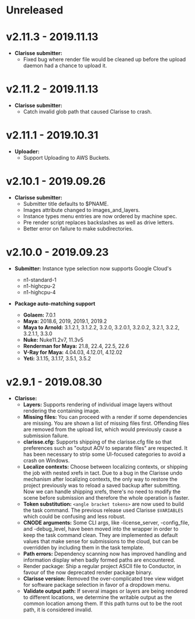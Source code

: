 # Unreleased

# v2.11.3  -  2019.11.13

* **Clarisse submitter:**
  * Fixed bug where render file would be cleaned up before the upload daemon had a chance to upload it.

# v2.11.2  -  2019.11.13

* **Clarisse submitter:**
  * Catch invalid glob path that caused Clarisse to crash.

# v2.11.1  -  2019.10.31

* **Uploader:**
    * Support Uploading to AWS Buckets.

# v2.10.1  -  2019.09.26

* **Clarisse submitter:** 
    * Submitter title defaults to $PNAME.
    * Images attribute changed to images_and_layers.
    * Instance types menu entries are now ordered by machine spec.
    * Pre render script replaces backslashes as well as drive letters.
    * Better error on failure to make subdirectories.

# v2.10.0  -  2019.09.23

* **Submitter:** Instance type selection now supports Google Cloud's 
    * n1-standard-1
    * n1-highcpu-2 
    * n1-highcpu-4


* **Package auto-matching support** 
    * **Golaem:** 7.0.1 
    * **Maya:** 2018.6, 2019, 2019.1, 2019.2 
    * **Maya to Arnold:** 3.1.2.1, 3.1.2.2, 3.2.0, 3.2.0.1, 3.2.0.2, 3.2.1, 3.2.2, 3.2.1.1, 3.3.0
    * **Nuke:** Nuke11.2v7, 11.3v5 
    * **Renderman for Maya:** 21.8, 22.4, 22.5, 22.6
    * **V-Ray for Maya:** 4.04.03, 4.12.01, 4.12.02
    * **Yeti:** 3.1.15, 3.1.17, 3.5.1, 3.5.2
    
# v2.9.1  -  2019.08.30

* **Clarisse:** 
    * **Layers:** Supports rendering of individual image layers without rendering the containing image.
    * **Missing files:** You can proceed with a render if some dependencies are missing. You are shown a list of missing files first. Offending files are removed from the upload list, which would previously cause a submission failure.
    * **clarisse.cfg:** Supports shipping of the clarisse.cfg file so that preferences such as "output AOV to separate files" are respected. It has been necessary to strip some UI-focused categories to avoid a crash on Windows.
    * **Localize contexts:** Choose between localizing contexts, or shipping the job with nested xrefs in tact. Due to a bug in the Clarisse undo mechanism after localizing contexts, the only way to restore the project previously was to reload a saved backup after submitting. Now we can handle shipping xrefs, there's no need to modify the scene before submission and therefore the whole operation is faster.
    * **Token substitution:** `<angle bracket tokens>` are now used to build the task command. The previous release used Clarisse `$VARIABLES` which could be confusing and less robust.
    * **CNODE arguments:** Some CLI args, like -license_server, -config_file, and -debug_level, have been moved into the wrapper in order to keep the task command clean. They are implemented as default values that make sense for submissions to the cloud, but can be overridden by including them in the task template.
    * **Path errors:** Dependency scanning now has improved handling and information display when badly formed paths are encountered.
    * Render package: Ship a regular project ASCII file to Conductor, in favour of the now deprecated render package binary.
    * **Clarisse version:**  Removed the over-complicated tree view widget for software package selection in favor of a dropdown menu.
    * **Validate output path:**  If several images or layers are being rendered to different locations, we determine the writable output as the common location among them. If this path turns out to be the root path, it is considered invalid.